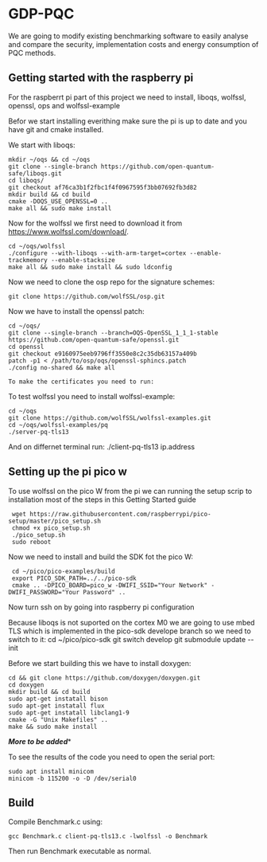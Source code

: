 # GDP-PQC

We are going to modify existing benchmarking software to easily analyse and compare the security,
implementation costs and energy consumption of PQC methods.

## Getting started with the raspberry pi

For the raspberrt pi part of this project we need to install, liboqs, wolfssl, openssl, ops and wolfssl-example

Befor we start installing everithing make sure the pi is up to date and you have git and cmake installed.

We start with liboqs:

	mkdir ~/oqs && cd ~/oqs
    git clone --single-branch https://github.com/open-quantum-safe/liboqs.git
    cd liboqs/
    git checkout af76ca3b1f2fbc1f4f0967595f3bb07692fb3d82
    mkdir build && cd build
    cmake -DOQS_USE_OPENSSL=0 ..
    make all && sudo make install

Now for the wolfssl we first need to download it from https://www.wolfssl.com/download/.

	cd ~/oqs/wolfssl
    ./configure --with-liboqs --with-arm-target=cortex --enable-trackmemory --enable-stacksize
    make all && sudo make install && sudo ldconfig
    
   
Now we need to clone the osp repo for the signature schemes:

	git clone https://github.com/wolfSSL/osp.git
    
    
Now we have to install the openssl patch:

	cd ~/oqs/
	git clone --single-branch --branch=OQS-OpenSSL_1_1_1-stable https://github.com/open-quantum-safe/openssl.git
	cd openssl
	git checkout e9160975eeb9796ff3550e8c2c35db63157a409b
	patch -p1 < /path/to/osp/oqs/openssl-sphincs.patch
	./config no-shared && make all
	
	To make the certificates you need to run:
	
To test wolfssl you need to install wolfssl-example:

	cd ~/oqs
	git clone https://github.com/wolfSSL/wolfssl-examples.git
	cd ~/oqs/wolfssl-examples/pq
	./server-pq-tls13
	
And on differnet terminal run:
	./client-pq-tls13 ip.address

## Setting up the pi pico w

To use wolfssl on the pico W from the pi we can running the setup scrip to installation
most of the steps in this Getting Started guide

	 wget https://raw.githubusercontent.com/raspberrypi/pico-setup/master/pico_setup.sh
	 chmod +x pico_setup.sh
	 ./pico_setup.sh 
	 sudo reboot

Now we need to install and build the SDK fot the pico W:

	 cd ~/pico/pico-examples/build
	 export PICO_SDK_PATH=../../pico-sdk
	 cmake .. -DPICO_BOARD=pico_w -DWIFI_SSID="Your Network" -DWIFI_PASSWORD="Your Password" ..
	 
Now turn ssh on by going into raspberry pi configuration

Because liboqs is not suported on the cortex M0 we are going to use mbed TLS which is implemented in the pico-sdk develope branch so we need to switch to it:
	cd ~/pico/pico-sdk
	git switch develop
	git submodule update --init

Before we start building this we have to install doxygen:

	cd && git clone https://github.com/doxygen/doxygen.git
	cd doxygen
	mkdir build && cd build
	sudo apt-get instatall bison
	sudo apt-get instatall flux
	sudo apt-get instatall libclang1-9
	cmake -G "Unix Makefiles" ..
	make && sudo make install

***More to be added****

To see the results of the code you need to open the serial port:

	sudo apt install minicom
	minicom -b 115200 -o -D /dev/serial0


## Build

Compile Benchmark.c using:

    gcc Benchmark.c client-pq-tls13.c -lwolfssl -o Benchmark

Then run Benchmark executable as normal.
